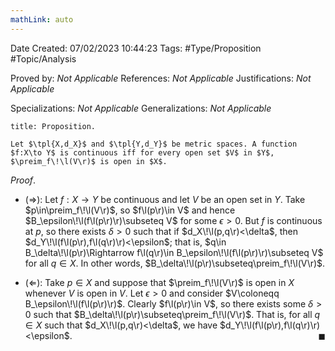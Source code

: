 ```yaml
---
mathLink: auto
---
```


<div class="topSpace"></div>

Date Created: 07/02/2023 10:44:23
Tags: #Type/Proposition #Topic/Analysis

Proved by: _Not Applicable_
References: _Not Applicable_
Justifications: _Not Applicable_

Specializations: _Not Applicable_
Generalizations: _Not Applicable_

``` ad-Proposition
title: Proposition.

Let $\tpl{X,d_X}$ and $\tpl{Y,d_Y}$ be metric spaces. A function $f:X\to Y$ is continuous iff for every open set $V$ in $Y$, $\preim_f\!\l(V\r)$ is open in $X$.

```

_Proof_.
* ($\Rightarrow$): Let $f:X\to Y$ be continuous and let $V$ be an open set in $Y$. Take $p\in\preim_f\!\l(V\r)$, so $f\l(p\r)\in V$ and hence $B_\epsilon\!\l(f\l(p\r)\r)\subseteq V$ for some $\epsilon>0$. But $f$ is continuous at $p$, so there exists $\delta>0$ such that if $d_X\!\l(p,q\r)<\delta$, then $d_Y\!\l(f\l(p\r),f\l(q\r)\r)<\epsilon$; that is, $q\in B_\delta\!\l(p\r)\Rightarrow f\l(q\r)\in B_\epsilon\!\l(f\l(p\r)\r)\subseteq V$ for all $q\in X$. In other words, $B_\delta\!\l(p\r)\subseteq\preim_f\!\l(V\r)$.

* ($\Leftarrow$): Take $p\in X$ and suppose that $\preim_f\!\l(V\r)$ is open in $X$ whenever $V$ is open in $V$. Let $\epsilon>0$ and consider $V\coloneqq B_\epsilon\!\l(f\l(p\r)\r)$. Clearly $f\l(p\r)\in V$, so there exists some $\delta>0$ such that $B_\delta\!\l(p\r)\subseteq\preim_f\!\l(V\r)$. That is, for all $q\in X$ such that $d_X\!\l(p,q\r)<\delta$, we have $d_Y\!\l(f\l(p\r),f\l(q\r)\r)<\epsilon$.<span style="float:right;">$\blacksquare$</span>
